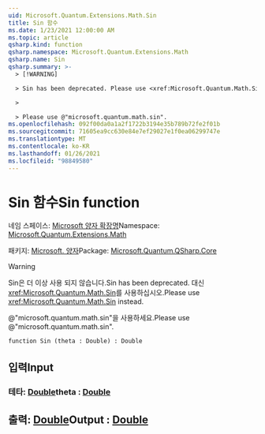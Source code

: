 ```yaml
---
uid: Microsoft.Quantum.Extensions.Math.Sin
title: Sin 함수
ms.date: 1/23/2021 12:00:00 AM
ms.topic: article
qsharp.kind: function
qsharp.namespace: Microsoft.Quantum.Extensions.Math
qsharp.name: Sin
qsharp.summary: >-
  > [!WARNING]

  > Sin has been deprecated. Please use <xref:Microsoft.Quantum.Math.Sin> instead.

  >

  > Please use @"microsoft.quantum.math.sin".
ms.openlocfilehash: 092f00da0a1a2f1722b3194e35b789b72fe2f01b
ms.sourcegitcommit: 71605ea9cc630e84e7ef29027e1f0ea06299747e
ms.translationtype: MT
ms.contentlocale: ko-KR
ms.lasthandoff: 01/26/2021
ms.locfileid: "98849580"
---
```

# <a name="sin-function"></a><span data-ttu-id="beac8-102">Sin 함수</span><span class="sxs-lookup"><span data-stu-id="beac8-102">Sin function</span></span>

<span data-ttu-id="beac8-103">네임 스페이스: [Microsoft 양자 확장명](xref:Microsoft.Quantum.Extensions.Math)</span><span class="sxs-lookup"><span data-stu-id="beac8-103">Namespace: [Microsoft.Quantum.Extensions.Math](xref:Microsoft.Quantum.Extensions.Math)</span></span>

<span data-ttu-id="beac8-104">패키지: [Microsoft. 양자](https://nuget.org/packages/Microsoft.Quantum.QSharp.Core)</span><span class="sxs-lookup"><span data-stu-id="beac8-104">Package: [Microsoft.Quantum.QSharp.Core](https://nuget.org/packages/Microsoft.Quantum.QSharp.Core)</span></span>


> [!WARNING]
> <span data-ttu-id="beac8-105">Sin은 더 이상 사용 되지 않습니다.</span><span class="sxs-lookup"><span data-stu-id="beac8-105">Sin has been deprecated.</span></span> <span data-ttu-id="beac8-106">대신 <xref:Microsoft.Quantum.Math.Sin>를 사용하십시오.</span><span class="sxs-lookup"><span data-stu-id="beac8-106">Please use <xref:Microsoft.Quantum.Math.Sin> instead.</span></span>
>
> <span data-ttu-id="beac8-107">@"microsoft.quantum.math.sin"을 사용하세요.</span><span class="sxs-lookup"><span data-stu-id="beac8-107">Please use @"microsoft.quantum.math.sin".</span></span>



```qsharp
function Sin (theta : Double) : Double
```


## <a name="input"></a><span data-ttu-id="beac8-108">입력</span><span class="sxs-lookup"><span data-stu-id="beac8-108">Input</span></span>

### <a name="theta--double"></a><span data-ttu-id="beac8-109">테타: [Double](xref:microsoft.quantum.lang-ref.double)</span><span class="sxs-lookup"><span data-stu-id="beac8-109">theta : [Double](xref:microsoft.quantum.lang-ref.double)</span></span>





## <a name="output--double"></a><span data-ttu-id="beac8-110">출력: [Double](xref:microsoft.quantum.lang-ref.double)</span><span class="sxs-lookup"><span data-stu-id="beac8-110">Output : [Double](xref:microsoft.quantum.lang-ref.double)</span></span>

